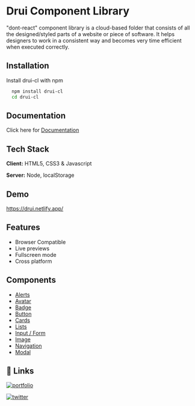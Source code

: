 
# Drui Component Library

"dont-react" component library is a cloud-based folder that consists of all the designed/styled parts of a website or piece of software. It helps designers to work in a consistent way and becomes very time efficient when executed correctly.


## Installation

Install drui-cl with npm

```bash
  npm install drui-cl
  cd drui-cl
```
    
## Documentation

Click here for [Documentation](https://drui.netlify.app/documentation.html)



## Tech Stack

**Client:** HTML5, CSS3 & Javascript

**Server:** Node, localStorage


## Demo


https://drui.netlify.app/
## Features

- Browser Compatible
- Live previews
- Fullscreen mode
- Cross platform

## Components
- [Alerts](https://drui.netlify.app/documentation.html#Alerts)
- [Avatar](https://drui.netlify.app/documentation.html#Avatar)
- [Badge](https://drui.netlify.app/documentation.html#Badge)
- [Button](https://drui.netlify.app/documentation.html#Button)
- [Cards](https://drui.netlify.app/documentation.html#Cards)
- [Lists](https://drui.netlify.app/documentation.html#List)
- [Input / Form](https://drui.netlify.app/documentation.html#Input)
- [Image](https://drui.netlify.app/documentation.html#Image)
- [Navigation](https://drui.netlify.app/documentation.html#Navigation)
- [Modal](https://drui.netlify.app/documentation.html#Modal)


## 🔗 Links
[![portfolio](https://img.shields.io/badge/my_portfolio-000?style=for-the-badge&logo=ko-fi&logoColor=white)](https://drui.netlify.app/)

[![twitter](https://img.shields.io/badge/twitter-1DA1F2?style=for-the-badge&logo=twitter&logoColor=white)](https://twitter.com/iamharnad)

